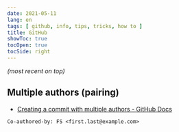 ```yaml
---
date: 2021-05-11
lang: en
tags: [ github, info, tips, tricks, how to ]
title: GitHub
showToc: true
tocOpen: true
tocSide: right
---
```


<!--more-->

*(most recent on top)*

## Multiple authors (pairing)

* [Creating a commit with multiple authors - GitHub Docs](https://docs.github.com/en/github/committing-changes-to-your-project/creating-a-commit-with-multiple-authors)

```text
Co-authored-by: FS <first.last@example.com>
```
